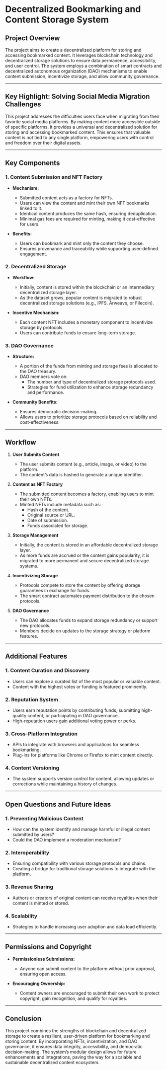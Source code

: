 # Decentralized Bookmarking and Content Storage System

## Project Overview

The project aims to create a decentralized platform for storing and accessing bookmarked content. It leverages blockchain technology and decentralized storage solutions to ensure data permanence, accessibility, and user control. The system employs a combination of smart contracts and decentralized autonomous organization (DAO) mechanisms to enable content submission, incentivize storage, and allow community governance.

---

## Key Highlight: Solving Social Media Migration Challenges

This project addresses the difficulties users face when migrating from their favorite social media platforms. By making content more accessible outside of specific platforms, it provides a universal and decentralized solution for storing and accessing bookmarked content. This ensures that valuable content is not tied to any single platform, empowering users with control and freedom over their digital assets.

---

## Key Components

### 1. Content Submission and NFT Factory

- **Mechanism:**
  - Submitted content acts as a factory for NFTs.
  - Users can view the content and mint their own NFT bookmarks linked to it.
  - Identical content produces the same hash, ensuring deduplication.
  - Minimal gas fees are required for minting, making it cost-effective for users.

- **Benefits:**
  - Users can bookmark and mint only the content they choose.
  - Ensures provenance and traceability while supporting user-defined engagement.

### 2. Decentralized Storage

- **Workflow:**
  - Initially, content is stored within the blockchain or an intermediary decentralized storage layer.
  - As the dataset grows, popular content is migrated to robust decentralized storage solutions (e.g., IPFS, Arweave, or Filecoin).

- **Incentive Mechanism:**
  - Each content NFT includes a monetary component to incentivize storage by protocols.
  - Users can contribute funds to ensure long-term storage.

### 3. DAO Governance

- **Structure:**
  - A portion of the funds from minting and storage fees is allocated to the DAO treasury.
  - DAO members vote on:
    - The number and type of decentralized storage protocols used.
    - Strategies for fund utilization to enhance storage redundancy and performance.

- **Community Benefits:**
  - Ensures democratic decision-making.
  - Allows users to prioritize storage protocols based on reliability and cost-effectiveness.

---

## Workflow

1. **User Submits Content**
   - The user submits content (e.g., article, image, or video) to the platform.
   - The content’s data is hashed to generate a unique identifier.

2. **Content as NFT Factory**
   - The submitted content becomes a factory, enabling users to mint their own NFTs.
   - Minted NFTs include metadata such as:
     - Hash of the content.
     - Original source or URL.
     - Date of submission.
     - Funds associated for storage.

3. **Storage Management**
   - Initially, the content is stored in an affordable decentralized storage layer.
   - As more funds are accrued or the content gains popularity, it is migrated to more permanent and secure decentralized storage systems.

4. **Incentivizing Storage**
   - Protocols compete to store the content by offering storage guarantees in exchange for funds.
   - The smart contract automates payment distribution to the chosen protocols.

5. **DAO Governance**
   - The DAO allocates funds to expand storage redundancy or support new protocols.
   - Members decide on updates to the storage strategy or platform features.

---

## Additional Features

### 1. Content Curation and Discovery
- Users can explore a curated list of the most popular or valuable content.
- Content with the highest votes or funding is featured prominently.

### 2. Reputation System
- Users earn reputation points by contributing funds, submitting high-quality content, or participating in DAO governance.
- High-reputation users gain additional voting power or perks.

### 3. Cross-Platform Integration
- APIs to integrate with browsers and applications for seamless bookmarking.
- Plug-ins for platforms like Chrome or Firefox to mint content directly.

### 4. Content Versioning
- The system supports version control for content, allowing updates or corrections while maintaining a history of changes.

---

## Open Questions and Future Ideas

### 1. Preventing Malicious Content
- How can the system identify and manage harmful or illegal content submitted by users?
- Could the DAO implement a moderation mechanism?

### 2. Interoperability
- Ensuring compatibility with various storage protocols and chains.
- Creating a bridge for traditional storage solutions to integrate with the platform.

### 3. Revenue Sharing
- Authors or creators of original content can receive royalties when their content is minted or stored.

### 4. Scalability
- Strategies to handle increasing user adoption and data load efficiently.

---

## Permissions and Copyright

- **Permissionless Submissions:**
  - Anyone can submit content to the platform without prior approval, ensuring open access.
  
- **Encouraging Ownership:**
  - Content owners are encouraged to submit their own work to protect copyright, gain recognition, and qualify for royalties.

---

## Conclusion

This project combines the strengths of blockchain and decentralized storage to create a resilient, user-driven platform for bookmarking and storing content. By incorporating NFTs, incentivization, and DAO governance, it ensures data integrity, accessibility, and democratic decision-making. The system’s modular design allows for future enhancements and integrations, paving the way for a scalable and sustainable decentralized content ecosystem.

